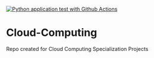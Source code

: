 [![Python application test with Github Actions](https://github.com/ruderikissa/Cloud-Computing/actions/workflows/main.yml/badge.svg)](https://github.com/ruderikissa/Cloud-Computing/actions/workflows/main.yml)


# Cloud-Computing
Repo created for Cloud Computing Specialization Projects
